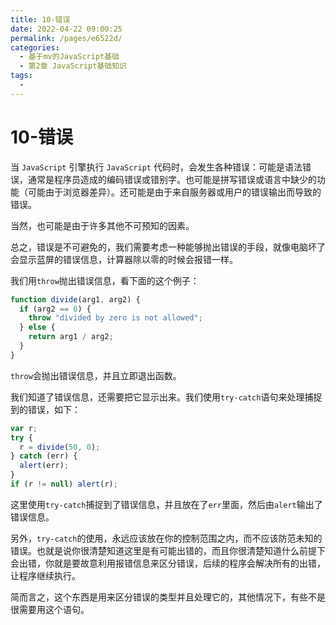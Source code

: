 ```yaml
---
title: 10-错误
date: 2022-04-22 09:00:25
permalink: /pages/e6522d/
categories:
  - 基于mv的JavaScript基础
  - 第2章 JavaScript基础知识
tags:
  - 
---
```

# 10-错误








当 ```JavaScript``` 引擎执行 ```JavaScript``` 代码时，会发生各种错误：可能是语法错误，通常是程序员造成的编码错误或错别字。也可能是拼写错误或语言中缺少的功能（可能由于浏览器差异）。还可能是由于来自服务器或用户的错误输出而导致的错误。

当然，也可能是由于许多其他不可预知的因素。

总之，错误是不可避免的，我们需要考虑一种能够抛出错误的手段，就像电脑坏了会显示蓝屏的错误信息，计算器除以零的时候会报错一样。

我们用```throw```抛出错误信息，看下面的这个例子：

``` js
function divide(arg1, arg2) {
  if (arg2 == 0) {
    throw "divided by zero is not allowed";
  } else {
    return arg1 / arg2;
  }
}
```

```throw```会抛出错误信息，并且立即退出函数。

我们知道了错误信息，还需要把它显示出来。我们使用```try-catch```语句来处理捕捉到的错误，如下：

``` js
var r;
try {
  r = divide(50, 0);
} catch (err) {
  alert(err);
}
if (r != null) alert(r);
```

这里使用```try-catch```捕捉到了错误信息，并且放在了```err```里面，然后由```alert```输出了错误信息。

另外，```try-catch```的使用，永远应该放在你的控制范围之内，而不应该防范未知的错误。也就是说你很清楚知道这里是有可能出错的，而且你很清楚知道什么前提下会出错，你就是要故意利用报错信息来区分错误，后续的程序会解决所有的出错，让程序继续执行。

简而言之，这个东西是用来区分错误的类型并且处理它的，其他情况下，有些不是很需要用这个语句。